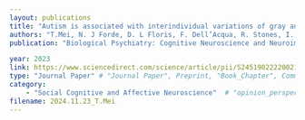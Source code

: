 ```yaml
---
layout: publications
title: "Autism is associated with interindividual variations of gray and white matter morphology"
authors: "T.Mei, N. J Forde, D. L Floris, F. Dell’Acqua, R. Stones, I. Ilioska, S. Durston, C. Moessnang, T. Banaschewski, R. J Holt, S. Baron-Cohen, A. Rausch, E. Loth, B. Oakley, T. Charman, C. Ecker, D. GM Murphy, J. K Buitelaar, J. Ahmad, S. Ambrosino, B. Auyeung, S. Baumeister, C. F Beckmann, S. Bölte, T. Bourgeron, C. Bours, M. Brammer, D. Brandeis, C. Brogna, Y. de Bruijn, B. Chakrabarti, I. Cornelissen, D. Crawley, G. Dumas et al. "
publication: "Biological Psychiatry: Cognitive Neuroscience and Neuroimaging"

year: 2023
link: https://www.sciencedirect.com/science/article/pii/S2451902222002129?via%3Dihub
type: "Journal Paper" # "Journal Paper", Preprint, "Book_Chapter", Comment, "Poster_Conference"
category: 
    - "Social Cognitive and Affective Neuroscience"  # "opinion_perspectives", Review, Computational, Social Cognitive and Affective Neuroscience, Experimental
filename: 2024.11.23_T.Mei
---
```

